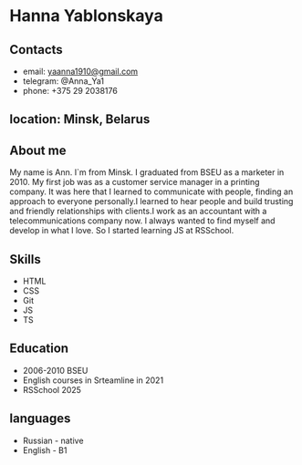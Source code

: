 # Hanna Yablonskaya

## Contacts

* email: yaanna1910@gmail.com
* telegram: @Anna_Ya1
* phone: +375 29 2038176

## location: Minsk, Belarus

## About me

My name is Ann. I`m from Minsk. I graduated from BSEU as a marketer in 2010. My first job was as a customer service manager in a printing company. It was here that I learned to communicate with people, finding an approach to everyone personally.I learned to hear people and build trusting and friendly relationships with clients.I work as an accountant with a telecommunications company now. I always wanted to find myself and develop in what I love. So I started learning JS at RSSchool.

## Skills

* HTML
* CSS
* Git
* JS
* TS

## Education

* 2006-2010 BSEU
* English courses in Srteamline in 2021
* RSSchool 2025
  
## languages

* Russian - native
* English - B1


